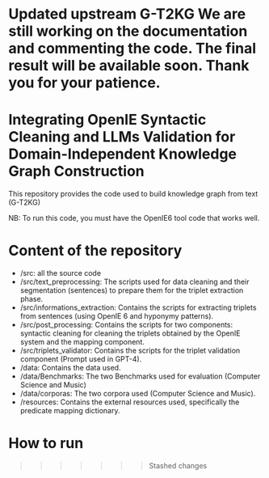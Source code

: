 Updated upstream
G-T2KG
We are still working on the documentation and commenting the code. The final result will be available soon. Thank you for your patience.
=======
# Integrating OpenIE Syntactic Cleaning and LLMs Validation for Domain-Independent Knowledge Graph Construction
This repository provides the code used to build knowledge graph 
from text (G-T2KG)

NB: To run this code, you must have the OpenIE6 tool code that works well.

# Content of the repository
* /src:  all the source code
* /src/text_preprocessing: The scripts used for data cleaning and their segmentation (sentences) to prepare them for the triplet extraction phase.
* /src/informations_extraction: Contains the scripts for extracting triplets from sentences (using OpenIE 6 and hyponymy patterns).
* /src/post_processing: Contains the scripts for two components: syntactic cleaning for cleaning the triplets obtained by the OpenIE system and the mapping component.
* /src/triplets_validator: Contains the scripts for the triplet validation component (Prompt used in GPT-4).
* /data: Contains the data used.
* /data/Benchmarks: The two Benchmarks used for evaluation (Computer Science and Music)
* /data/corporas: The two corpora used  (Computer Science and Music).
* /resources: Contains the external resources used, specifically the predicate mapping dictionary.
# How to run
>>>>>>> Stashed changes
